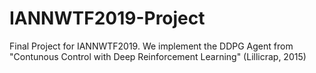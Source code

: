 # IANNWTF2019-Project
Final Project for IANNWTF2019. We implement the DDPG Agent from "Contunous Control with Deep Reinforcement Learning" (Lillicrap, 2015)

